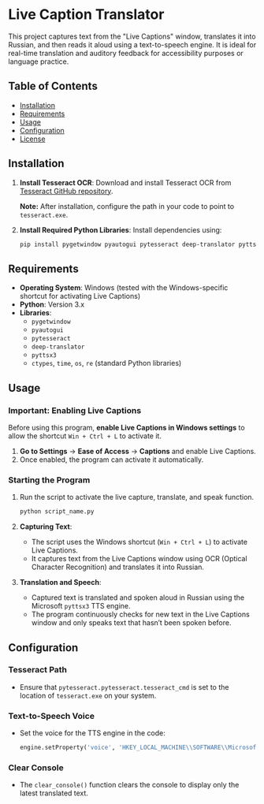# Live Caption Translator

This project captures text from the "Live Captions" window, translates it into Russian, and then reads it aloud using a text-to-speech engine. It is ideal for real-time translation and auditory feedback for accessibility purposes or language practice.

## Table of Contents

- [Installation](#installation)
- [Requirements](#requirements)
- [Usage](#usage)
- [Configuration](#configuration)
- [License](#license)

## Installation

1. **Install Tesseract OCR**:
   Download and install Tesseract OCR from [Tesseract GitHub repository](https://github.com/tesseract-ocr/tesseract).
   
   **Note:** After installation, configure the path in your code to point to `tesseract.exe`.

2. **Install Required Python Libraries**:
   Install dependencies using:
   ```bash
   pip install pygetwindow pyautogui pytesseract deep-translator pyttsx3
   ```

## Requirements

- **Operating System**: Windows (tested with the Windows-specific shortcut for activating Live Captions)
- **Python**: Version 3.x
- **Libraries**:
  - `pygetwindow`
  - `pyautogui`
  - `pytesseract`
  - `deep-translator`
  - `pyttsx3`
  - `ctypes`, `time`, `os`, `re` (standard Python libraries)

## Usage

### Important: Enabling Live Captions

Before using this program, **enable Live Captions in Windows settings** to allow the shortcut `Win + Ctrl + L` to activate it.

1. **Go to Settings** → **Ease of Access** → **Captions** and enable Live Captions.
2. Once enabled, the program can activate it automatically.

### Starting the Program

1. Run the script to activate the live capture, translate, and speak function.
   ```bash
   python script_name.py
   ```

2. **Capturing Text**:
   - The script uses the Windows shortcut (`Win + Ctrl + L`) to activate Live Captions.
   - It captures text from the Live Captions window using OCR (Optical Character Recognition) and translates it into Russian.
   
3. **Translation and Speech**:
   - Captured text is translated and spoken aloud in Russian using the Microsoft `pyttsx3` TTS engine.
   - The program continuously checks for new text in the Live Captions window and only speaks text that hasn’t been spoken before.

## Configuration

### Tesseract Path
- Ensure that `pytesseract.pytesseract.tesseract_cmd` is set to the location of `tesseract.exe` on your system.

### Text-to-Speech Voice
- Set the voice for the TTS engine in the code:
  ```python
  engine.setProperty('voice', 'HKEY_LOCAL_MACHINE\\SOFTWARE\\Microsoft\\Speech\\Voices\\Tokens\\TTS_MS_RU-RU_IRINA_11.0')
  ```

### Clear Console
- The `clear_console()` function clears the console to display only the latest translated text.